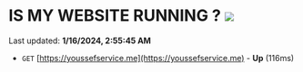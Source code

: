 # IS MY WEBSITE RUNNING ? [![](https://img.shields.io/static/v1?label=Sponsor&message=%E2%9D%A4&logo=GitHub&color=%23fe8e86)](https://github.com/sponsors/<username>)

Last updated: **1/16/2024, 2:55:45 AM**

- `GET` [https://youssefservice.me](https://youssefservice.me) - **Up** (116ms)
